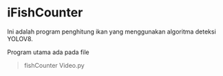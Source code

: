 # iFishCounter

Ini adalah program penghitung ikan yang menggunakan algoritma deteksi YOLOV8.

Program utama ada pada file
> fishCounter Video.py
